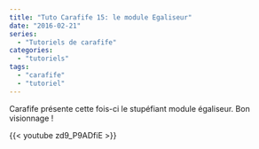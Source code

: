 ```yaml
---
title: "Tuto Carafife 15: le module Egaliseur"
date: "2016-02-21"
series:
  - "Tutoriels de carafife"
categories: 
  - "tutoriels"
tags: 
  - "carafife"
  - "tutoriel"
---
```


Carafife présente cette fois-ci le stupéfiant module égaliseur. Bon visionnage !

{{< youtube zd9_P9ADfiE >}}
